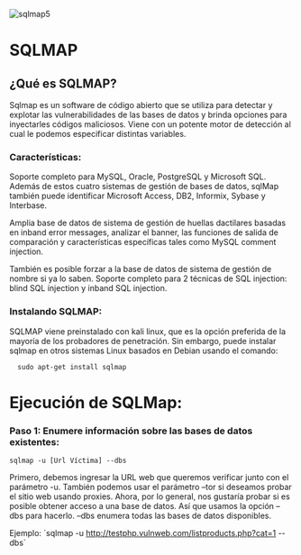 ![sqlmap5](https://user-images.githubusercontent.com/103068924/165548242-89c75a3a-585f-4081-9289-93d2b9c9ed8e.png)

# SQLMAP

## ¿Qué es SQLMAP?

Sqlmap es un software de código abierto que se utiliza para detectar y explotar las vulnerabilidades de las bases de datos y brinda opciones para 
inyectarles códigos maliciosos. Viene con un potente motor de detección al cual le podemos especificar distintas variables.

### Características:

Soporte completo para MySQL, Oracle, PostgreSQL y Microsoft SQL. Además de estos cuatro sistemas de gestión de bases de datos, sqlMap también puede
identificar Microsoft Access, DB2, Informix, Sybase y Interbase.

Amplia base de datos de sistema de gestión de huellas dactilares basadas en inband error messages, analizar el banner, las funciones de salida de
comparación y características específicas tales como MySQL comment injection.

También es posible forzar a la base de datos de sistema de gestión de nombre si ya lo saben.
Soporte completo para 2 técnicas de SQL injection: blind SQL injection y inband SQL injection.

### Instalando SQLMAP:

SQLMAP viene preinstalado con kali linux, que es la opción preferida de la mayoría de los probadores de penetración. Sin embargo, puede instalar sqlmap 
en otros sistemas Linux basados en Debian usando el comando:
 
      sudo apt-get install sqlmap
      
# Ejecución de SQLMap:

### Paso 1: Enumere información sobre las bases de datos existentes:

    sqlmap -u [Url Víctima] --dbs

Primero, debemos ingresar la URL web que queremos verificar junto con el parámetro -u. También podemos usar el parámetro –tor si deseamos probar el 
sitio web usando proxies. Ahora, por lo general, nos gustaría probar si es posible obtener acceso a una base de datos. Así que usamos la opción –dbs para hacerlo. –dbs enumera todas las bases de datos disponibles. 

Ejemplo: ´sqlmap -u http://testphp.vulnweb.com/listproducts.php?cat=1 --dbs´
